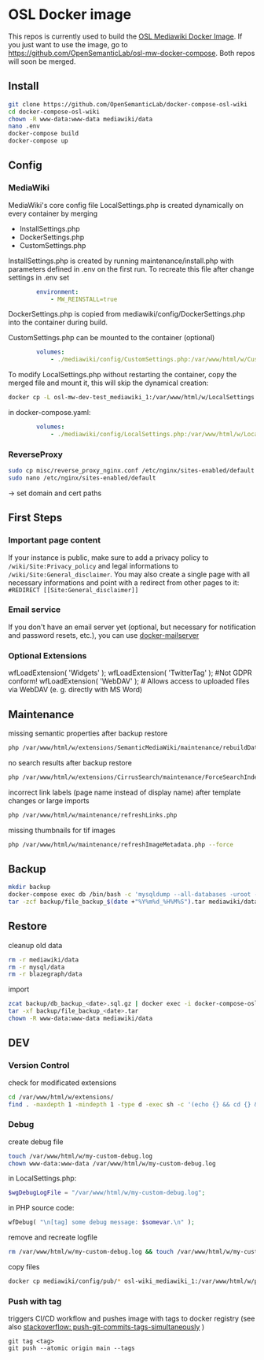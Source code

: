 # OSL Docker image
This repos is currently used to build the [OSL Mediawiki Docker Image](https://hub.docker.com/r/opensemanticlab/osl-mw). If you just want to use the image, go to https://github.com/OpenSemanticLab/osl-mw-docker-compose. Both repos will soon be merged.

## Install
```bash
git clone https://github.com/OpenSemanticLab/docker-compose-osl-wiki
cd docker-compose-osl-wiki
chown -R www-data:www-data mediawiki/data
nano .env
docker-compose build
docker-compose up
```

## Config

### MediaWiki

MediaWiki's core config file LocalSettings.php is created dynamically on every container by merging
- InstallSettings.php
- DockerSettings.php
- CustomSettings.php

InstallSettings.php is created by running maintenance/install.php with parameters defined in .env on the first run.
To recreate this file after change settings in .env set
```yaml
        environment:
            - MW_REINSTALL=true
```

DockerSettings.php is copied from mediawiki/config/DockerSettings.php into the container during build.

CustomSettings.php can be mounted to the container (optional)

```yaml
        volumes:
            - ./mediawiki/config/CustomSettings.php:/var/www/html/w/CustomSettings.php
```

To modify LocalSettings.php without restarting the container, copy the merged file and mount it, this will skip the dynamical creation:
```bash
docker cp -L osl-mw-dev-test_mediawiki_1:/var/www/html/w/LocalSettings.php mediawiki/config/LocalSettings.php
```
in docker-compose.yaml:
```yaml
        volumes:
            - ./mediawiki/config/LocalSettings.php:/var/www/html/w/LocalSettings.php
```

### ReverseProxy
```bash
sudo cp misc/reverse_proxy_nginx.conf /etc/nginx/sites-enabled/default
sudo nano /etc/nginx/sites-enabled/default
```
-> set domain and cert paths

## First Steps

### Important page content
If your instance is public, make sure to add a privacy policy to `/wiki/Site:Privacy_policy` and legal informations to `/wiki/Site:General_disclaimer`.
You may also create a single page with all necessary informations and point with a redirect from other pages to it: `#REDIRECT [[Site:General_disclaimer]]`

### Email service
If you don't have an email server yet (optional, but necessary for notification and password resets, etc.), you can use [docker-mailserver](https://github.com/docker-mailserver/docker-mailserver)

### Optional Extensions
wfLoadExtension( 'Widgets' );
wfLoadExtension( 'TwitterTag' ); #Not GDPR conform!
wfLoadExtension( 'WebDAV' ); # Allows access to uploaded files via WebDAV (e. g. directly with MS Word)

## Maintenance

missing semantic properties after backup restore
```bash
php /var/www/html/w/extensions/SemanticMediaWiki/maintenance/rebuildData.php
```

no search results after backup restore
```bash
php /var/www/html/w/extensions/CirrusSearch/maintenance/ForceSearchIndex.php
```

incorrect link labels (page name instead of display name) after template changes or large imports
```bash
php /var/www/html/w/maintenance/refreshLinks.php
```

missing thumbnails for tif images
```bash
php /var/www/html/w/maintenance/refreshImageMetadata.php --force
```

## Backup
```bash
mkdir backup
docker-compose exec db /bin/bash -c 'mysqldump --all-databases -uroot -p"$MYSQL_ROOT_PASSWORD" 2>/dev/null | gzip | base64 -w 0' | base64 -d > backup/db_backup_$(date +"%Y%m%d_%H%M%S").sql.gz
tar -zcf backup/file_backup_$(date +"%Y%m%d_%H%M%S").tar mediawiki/data
```

## Restore
cleanup old data
```bash
rm -r mediawiki/data
rm -r mysql/data
rm -r blazegraph/data
```
import
```bash
zcat backup/db_backup_<date>.sql.gz | docker exec -i docker-compose-osl-wiki_db_1 sh -c 'exec mysql -uroot -p"$MYSQL_ROOT_PASSWORD"'
tar -xf backup/file_backup_<date>.tar
chown -R www-data:www-data mediawiki/data
```

## DEV

### Version Control
check for modificated extensions
```bash
cd /var/www/html/w/extensions/
find . -maxdepth 1 -mindepth 1 -type d -exec sh -c '(echo {} && cd {} && git status -s && echo)' \;
```

### Debug
create debug file
```bash
touch /var/www/html/w/my-custom-debug.log
chown www-data:www-data /var/www/html/w/my-custom-debug.log
```

in LocalSettings.php:
```php
$wgDebugLogFile = "/var/www/html/w/my-custom-debug.log";
```
in PHP source code:
```php
wfDebug( "\n[tag] some debug message: $somevar.\n" );
```
remove and recreate logfile
```bash
rm /var/www/html/w/my-custom-debug.log && touch /var/www/html/w/my-custom-debug.log && chown www-data:www-data /var/www/html/w/my-custom-debug.log
```

copy files
```bash
docker cp mediawiki/config/pub/* osl-wiki_mediawiki_1:/var/www/html/w/pub/
```

### Push with tag
triggers CI/CD workflow and pushes image with tags to docker registry (see also [stackoverflow: push-git-commits-tags-simultaneously](https://stackoverflow.com/questions/3745135/push-git-commits-tags-simultaneously/57842917#57842917) )
```
git tag <tag>
git push --atomic origin main --tags
```
